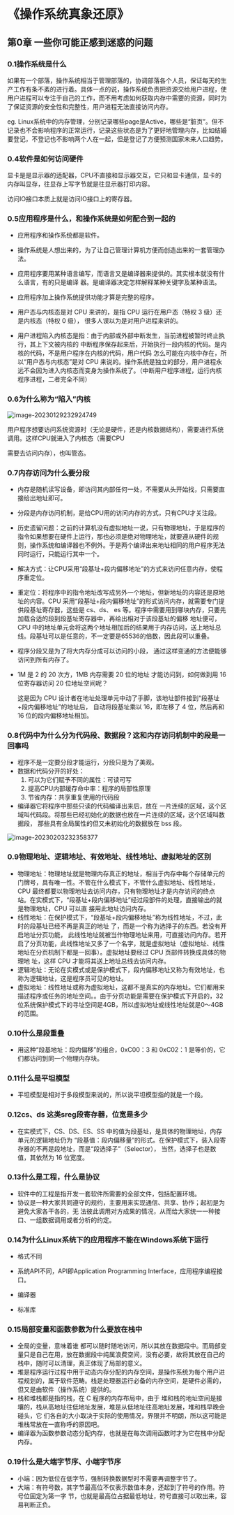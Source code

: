 # 《操作系统真象还原》

## 第0章 一些你可能正感到迷惑的问题

### 0.1操作系统是什么

如果有一个部落，操作系统相当于管理部落的，协调部落各个人员，保证每天的生产工作有条不紊的进行着。具体一点的说，操作系统负责把资源交给用户进程，使用户进程可以专注于自己的工作，而不用考虑如何获取内存中需要的资源，同时为了保证资源的安全性和完整性，用户进程无法直接访问内存。

eg. Linux系统中的内存管理，分别记录哪些page是Active，哪些是“脏页”。但不记录也不会影响程序的正常运行，记录这些状态是为了更好地管理内存，比如结婚要登记，不登记也不影响两个人在一起，但是登记了方便预测国家未来人口趋势。



### 0.4软件是如何访问硬件

显卡是是显示器的适配器，CPU不直接和显示器交互，它只和显卡通信，显卡的内存叫显存，往显存上写字节就是往显示器打印内容。

访问IO接口本质上就是访问IO接口上的寄存器。



### 0.5应用程序是什么，和操作系统是如何配合到一起的

- 应用程序和操作系统都是软件。

- 操作系统是人想出来的，为了让自己管理计算机方便而创造出来的一套管理办法。

- 应用程序要用某种语言编写，而语言又是编译器来提供的。其实根本就没有什么语言，有的只是编译 器。是编译器决定怎样解释某种关键字及某种语法。

- 应用程序加上操作系统提供功能才算是完整的程序。

- 用户态与内核态是对 CPU 来讲的，是指 CPU 运行在用户态（特权 3 级）还是内核态（特权 0 级）， 很多人误以为是对用户进程来讲的。

- 用户进程陷入内核态是指：由于内部或外部中断发生，当前进程被暂时终止执行，其上下文被内核的 中断程序保存起来后，开始执行一段内核的代码。是内核的代码，不是用户程序在内核的代码，用户代码 怎么可能在内核中存在，所以“用户态与内核态”是对 CPU 来说的。操作系统是独立的部分，用户进程永远不会因为进入内核态而变身为操作系统了。（中断用户程序进程，运行内核程序进程，二者完全不同）

### 0.6为什么称为“陷入”内核

![image-20230129232924749](C:\Users\86135\OneDrive\文档\操作系统\OS-img\1.png)

用户程序想要访问系统资源时（无论是硬件，还是内核数据结构），需要进行系统调用。这样CPU就进入了内核态（需要CPU

需要去访问内存），也叫管态。



### 0.7内存访问为什么要分段

- 内存是随机读写设备，即访问其内部任何一处，不需要从头开始找，只需要直接给出地址即可。

- 分段是内存访问机制，是给CPU用的访问内存的方式，只有CPU才关注段。

- 历史遗留问题：之前的计算机没有虚拟地址一说，只有物理地址，于是程序的指令如果想要在硬件上运行，那也必须是绝对物理地址，就要遵从硬件的规则，操作系统和编译器也不例外。于是两个编译出来地址相同的用户程序无法同时运行，只能运行其中一个。

- 解决方式：让CPU采用“段基址+段内偏移地址”的方式来访问任意内存，使程序重定位。

- 重定位：将程序中的指令地址改写成另外一个地址，但新地址的内容还是原地址的内容。CPU 采用“段基址+段内偏移地址”的形式访问内存，就需要专门提供段基址寄存器，这些是 cs、ds、 es 等。程序中需要用到哪块内存，只要先加载合适的段到段基址寄存器中，再给出相对于该段基址的偏移 地址便可，CPU 中的地址单元会将这两个地址相加后的结果用于内存访问，送上地址总线。段基址可以是任意的，不一定要是65536的倍数，因此段可以重叠。

- 程序分段又是为了将大内存分成可以访问的小段， 通过这样变通的方法便能够访问到所有内存了。

- 1M 是 2 的 20 次方，1MB 内存需要 20 位的地址 才能访问到，如何做到用 16 位寄存器访问 20 位地址空间呢？

  这是因为 CPU 设计者在地址处理单元中动了手脚，该地址部件接到“段基址+段内偏移地址”的地址后， 自动将段基址乘以 16，即左移了 4 位，然后再和 16 位的段内偏移地址相加。

### 0.8代码中为什么分为代码段、数据段？这和内存访问机制中的段是一回事吗

- 程序不是一定要分段才能运行，分段只是为了美观。
- 数据和代码分开的好处：
  1. 可以为它们赋予不同的属性：可读可写
  2. 提高CPU内部缓存命中率：程序的局部性原理
  3. 节省内存：共享重复使用的代码段
- 编译器它将程序中那些只读的代码编译出来后，放在 一片连续的区域，这个区域叫代码段。将那些已经初始化的数据也放在一片连续的区域，这个区域叫数据段， 那些具有全局属性的但又未初始化的数据放在 bss 段。

![image-20230203232358377](C:\Users\86135\OneDrive\文档\数据结构与算法\LeetCode-img\14.png)



### 0.9物理地址、逻辑地址、有效地址、线性地址、虚拟地址的区别

- 物理地址：物理地址就是物理内存真正的地址，相当于内存中每个存储单元的门牌号，具有唯一性。不管在什么模式下，不管什么虚拟地址、线性地址，CPU 最终都要以物理地址去访问内存，只有物理地址才是内存访问的终点站。在实模式下，“段基址+段内偏移地址”经过段部件的处理，直接输出的就是物理地址，CPU 可以直 接用此地址访问内存。
- 线性地址：在保护模式下，“段基址+段内偏移地址”称为线性地址，不过，此时的段基址已经不再是真正的地址 了，而是一个称为选择子的东西。若没有开启地址分页功能， 此线性地址就被当作物理地址来用，可直接访问内存。若开启了分页功能，此线性地址又多了一个名字，就是虚拟地址（虚拟地址、线性地址在分页机制下都是一回事）。虚拟地址要经过 CPU 页部件转换成具体的物理地 址，这样 CPU 才能将其送上地址总线去访问内存。
- 逻辑地址：无论在实模式或是保护模式下，段内偏移地址又称为有效地址，也称为逻辑地址，这是程序员可见的地址。
- 虚拟地址：线性地址或称为虚拟地址，这都不是真实的内存地址。它们都用来描述程序或任务的地址空间。。由于分页功能是需要在保护模式下开启的，32 位系统保护模式下的寻址空间是4GB，所以虚拟地址或线性地址就是0～4GB 的范围。



### 0.10什么是段重叠

- 用这种“段基地址：段内偏移”的组合，0xC00：3 和 0xC02：1 是等价的，它们都访问到同一个物理内存块。



### 0.11什么是平坦模型

- 平坦模型是相对于多段模型来说的，所以说平坦模型指的就是一个段。



### 0.12cs、ds 这类sreg段寄存器，位宽是多少

- 在实模式下，CS、DS、ES、SS 中的值为段基址，是具体的物理地址，内存单元的逻辑地址仍为 “段基值：段内偏移量”的形式。在保护模式下，装入段寄存器的不再是段地址，而是“段选择子”（Selector）， 当然，选择子也是数值，其依然为 16 位宽度。



### 0.13什么是工程，什么是协议

- 软件中的工程是指开发一套软件所需要的全部文件，包括配置环境。
- 协议是一种大家共同遵守的规约，主要用来实现通信、共享、协作；起初是为避免大家各干各的，无 法彼此调用对方成果的情况，从而给大家统一一种接口、一组数据调用或者分析的约定。



### 0.14为什么Linux系统下的应用程序不能在Windows系统下运行

- 格式不同
- 系统API不同，API即Application Programming Interface，应用程序编程接口。

- 编译器
- 标准库



### 0.15局部变量和函数参数为什么要放在栈中

- 全局的变量，意味着谁 都可以随时随地访问，所以其放在数据段中。而局部变量只是自己在用，放在数据段中纯属浪费空间，没有必要，故将其放在自己的栈中，随时可以清理，真正体现了局部的意义。
- 堆是程序运行过程中用于动态内存分配的内存空间，是操作系统为每个用户进程规划的，属于软件范畴。栈是处理器运行必备的内存空间，是硬件必需的，但又是由软件（操作系统）提供的。
- 栈和堆栈都是指的栈，在 C 程序的内存布局中，由于 堆和栈的地址空间是接壤的，栈从高地址往低地址发展，堆是从低地址往高地址发展，堆和栈早晚会碰头，它 们各自的大小取决于实际的使用情况，界限并不明朗，所以这可能是堆栈常放在一直称呼的原因吧。
- 编译器为函数参数动态分配内存，也就是在每次调用函数时才为它在栈中分配内存。



### 0.19什么是大端字节序、小端字节序

- 小端：因为低位在低字节，强制转换数据型时不需要再调整字节了。
- 大端：有符号数，其字节最高位不仅表示数值本身，还起到了符号的作用。符号位固定为第一字 节，也就是最高位占据最低地址，符号直接可以取出来，容易判断正负。
